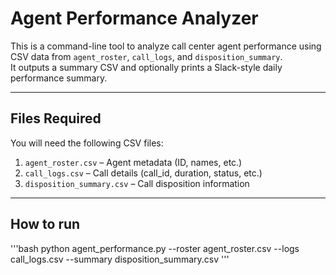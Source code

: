 #   Agent Performance Analyzer

This is a command-line tool to analyze call center agent performance using CSV data from `agent_roster`, `call_logs`, and `disposition_summary`.  
It outputs a summary CSV and optionally prints a Slack-style daily performance summary.

---

##  Files Required

You will need the following CSV files:

1. `agent_roster.csv` – Agent metadata (ID, names, etc.)
2. `call_logs.csv` – Call details (call_id, duration, status, etc.)
3. `disposition_summary.csv` – Call disposition information

---

## How to run
'''bash
python agent_performance.py --roster agent_roster.csv --logs call_logs.csv --summary disposition_summary.csv
'''
